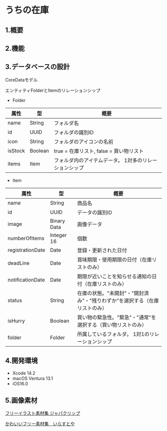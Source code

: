 # うちの在庫

## 1.概要

## 2.機能

## 3.データベースの設計
CoreDataモデル

エンティティFolderとItemのリレーションシップ

- Folder

| 属性 | 型 | 概要 |
----|----|----
| name | String | フォルダ名 |
| id | UUID | フォルダの識別ID |
| icon | String | フォルダのアイコンの名前 |
| isStock | Boolean | true = 在庫リスト, false = 買い物リスト |
| items | Item | フォルダ内のアイテムデータ。 1対多のリレーションシップ |

- Item

| 属性 | 型 | 概要 |
----|----|----
| name | String | 商品名 |
| id | UUID | データの識別ID |
| image | Binary Data | 画像データ |
| numberOfItems | Integer 16 | 個数 |
| registrationDate | Date | 登録・更新された日付 |
| deadLine | Date | 賞味期限・使用期限の日付（在庫リストのみ） |
| notificationDate | Date | 期限が近いことを知らせる通知の日付（在庫リストのみ） |
| status | String | 在庫の状態。"未開封"・"開封済み"・"残りわずか"を選択する（在庫リストのみ） |
| isHurry | Boolean | 買い物の緊急性。"緊急"・"通常"を選択する（買い物リストのみ） |
| folder | Folder | 所属しているフォルダ。 1対1のリレーションシップ |


## 4.開発環境
- Xcode 14.2
- macOS Ventura 13.1
- iOS16.0

## 5.画像素材
[フリーイラスト素材集 ジャパクリップ](https://japaclip.com/)

[かわいいフリー素材集　いらすとや](https://www.irasutoya.com/)
